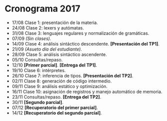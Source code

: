 Cronograma 2017
===============

* 17/08 Clase 1: presentación de la materia.
* 24/08 Clase 2: lexers y autómatas.
* 31/08 Clase 3: lenguajes regulares y normalización de gramáticas.
* 07/09 *(Sin clases).*
* 14/09 Clase 4: análisis sintáctico descendente. **[Presentación del TP1]**.
* 21/09 *(Asueto día del estudiante).*
* 28/09 Clase 5: análisis sintáctico ascendente.
* 05/10 Consultas/repaso.
* 12/10 **[Primer parcial]**. **[Entrega del TP1]**.
* 19/10 Clase 6: intérpretes.
* 26/10 Clase 7: inferencia de tipos. **[Presentación del TP2]**.
* 02/11 Clase 8: generación de código intermedio.
* 09/11 Clase 9: análisis estático y optimización.
* 16/11 Clase 10: asignación de registros y manejo automático de memoria.
* 23/11 Consultas/repaso. **[Entrega del TP2]**.
* 30/11 **[Segundo parcial]**.
* 07/12 **[Recuperatorio del primer parcial]**.
* 14/12 **[Recuperatorio del segundo parcial]**.

